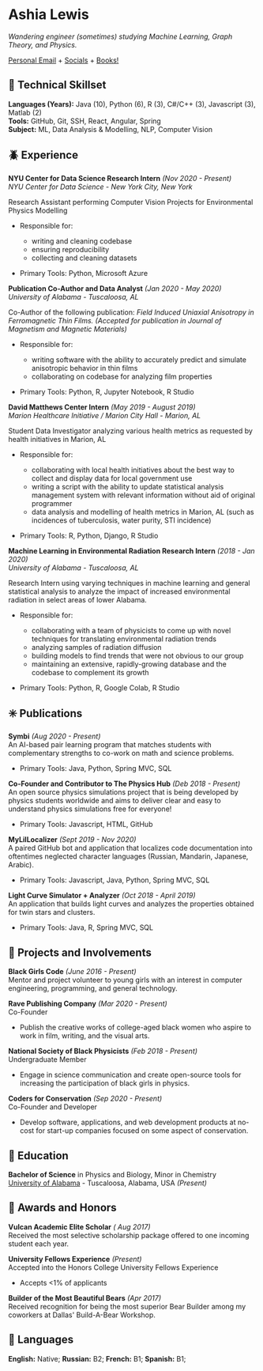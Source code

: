 # Ashia Lewis

_Wandering engineer (sometimes) studying Machine Learning, Graph Theory, and Physics._ 

[Personal Email](mailto:pantagruelspendulum@protonmail.com) + [Socials](https://twitter.com/garg_barg) + [Books!](https://www.goodreads.com/user/show/25702327-ash)

## 🌱 Technical Skillset

**Languages (Years):** Java (10), Python (6), R (3), C#/C++ (3), Javascript (3), Matlab (2) <br>
**Tools:** GitHub, Git, SSH, React, Angular, Spring <br>
**Subject:** ML, Data Analysis & Modelling, NLP, Computer Vision <br>


## 🪲 Experience

**NYU Center for Data Science Research Intern** _(Nov 2020 - Present)_<br>
_NYU Center for Data Science - New York City, New York_ <br>

Research Assistant performing Computer Vision Projects for Environmental Physics Modelling
- Responsible for:
    - writing and cleaning codebase
    - ensuring reproducibility 
    - collecting and cleaning datasets
    
- Primary Tools: Python, Microsoft Azure

**Publication Co-Author and Data Analyst** _(Jan 2020 - May 2020)_ <br>
_University of Alabama - Tuscaloosa, AL_ <br>

Co-Author of the following publication: _Field Induced Uniaxial Anisotropy in Ferromagnetic Thin Films. (Accepted for publication in Journal of Magnetism and Magnetic Materials)_<br>
- Responsible for:
    - writing software with the ability to accurately predict and simulate anisotropic behavior in thin films
    - collaborating on codebase for analyzing film properties
    
- Primary Tools: Python, R, Jupyter Notebook, R Studio

**David Matthews Center Intern** _(May 2019 - August 2019)_ <br>
_Marion Healthcare Initiative / Marion City Hall - Marion, AL_ <br>

Student Data Investigator analyzing various health metrics as requested by health initiatives in Marion, AL
- Responsible for:
  - collaborating with local health initiatives about the best way to collect and display data for local government use
  - writing a script with the ability to update statistical analysis management system with relevant information without aid of original programmer
  - data analysis and modelling of health metrics in Marion, AL (such as incidences of tuberculosis, water purity, STI incidence)
  
- Primary Tools: R, Python, Django, R Studio

**Machine Learning in Environmental Radiation Research Intern** _(2018 - Jan 2020)_ <br>
_University of Alabama - Tuscaloosa, AL_ <br>

Research Intern using varying techniques in machine learning and general statistical analysis to analyze the impact of increased environmental radiation in select areas of lower Alabama. <br>
- Responsible for:
    - collaborating with a team of physicists to come up with novel techniques for translating environmental radiation trends
    - analyzing samples of radiation diffusion
    - building models to find trends that were not obvious to our group
    - maintaining an extensive, rapidly-growing database and the codebase to complement its growth
    
- Primary Tools: Python, R, Google Colab, R Studio
 

## ✳️ Publications

**Symbi** _(Aug 2020 - Present)_ <br>
An AI-based pair learning program that matches students with complementary strengths to co-work on math and science problems.<br>

- Primary Tools: Java, Python, Spring MVC, SQL

**Co-Founder and Contributor to The Physics Hub** _(Deb 2018 - Present)_ <br>
An open source physics simulations project that is being developed by physics students worldwide and aims to deliver clear and easy to understand physics simulations free for everyone! <br>

- Primary Tools: Javascript, HTML, GitHub

**MyLilLocalizer** _(Sept 2019 - Nov 2020)_ <br>
A paired GitHub bot and application that localizes code documentation into oftentimes neglected character languages (Russian, Mandarin, Japanese, Arabic). <br>

- Primary Tools: Javascript, Java, Python, Spring MVC, SQL

**Light Curve Simulator + Analyzer** _(Oct 2018 - April 2019)_<br>
An application that builds light curves and analyzes the properties obtained for twin stars and clusters. <br>

- Primary Tools: Java, R, Spring MVC, SQL


## 🧩 Projects and Involvements

**Black Girls Code** _(June 2016 - Present)_ <br>
Mentor and project volunteer to young girls with an interest in computer engineering, programming, and general technology.

**Rave Publishing Company** _(Mar 2020 - Present)_ <br>
Co-Founder <br>

- Publish the creative works of college-aged black women who aspire to work in film, writing, and the visual arts.

**National Society of Black Physicists** _(Feb 2018 - Present)_ <br>
Undergraduate Member

- Engage in science communication and create open-source tools for increasing the participation of black girls in physics.

**Coders for Conservation** _(Sep 2020 - Present)_ <br>
Co-Founder and Developer

- Develop software, applications, and web development products at no-cost for start-up companies focused on some aspect of conservation. 

## 📗 Education

**Bachelor of Science** in Physics and Biology, Minor in Chemistry <br>
[University of Alabama](https://www.ua.edu/) - Tuscaloosa, Alabama, USA _(Present)_

## 🦚 Awards and Honors

**Vulcan Academic Elite Scholar** _( Aug 2017)_ <br>
Received the most selective scholarship package offered to one incoming student each year.

**University Fellows Experience** _(Present)_ <br>
Accepted into the Honors College University Fellows Experience
- Accepts <1% of applicants

**Builder of the Most Beautiful Bears** _(Apr 2017)_ <br>
Received recognition for being the most superior Bear Builder among my coworkers at Dallas' Build-A-Bear Workshop.

## 🦜 Languages

**English:** Native;
**Russian:** B2;
**French:** B1;
**Spanish:** B1;




